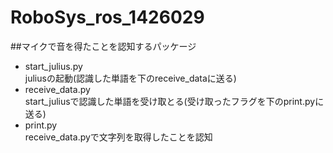 # RoboSys_ros_1426029

##マイクで音を得たことを認知するパッケージ
 * start_julius.py  
 juliusの起動(認識した単語を下のreceive_dataに送る)  
 * receive_data.py  
 start_juliusで認識した単語を受け取とる(受け取ったフラグを下のprint.pyに送る)  
 * print.py  
 receive_data.pyで文字列を取得したことを認知  
